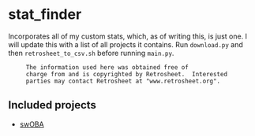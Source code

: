 # stat_finder

Incorporates all of my custom stats, which, as of writing this, is just one. I will update this with a list of all projects it contains.
Run `download.py` and then `retrosheet_to_csv.sh` before running `main.py`.
```
     The information used here was obtained free of
     charge from and is copyrighted by Retrosheet.  Interested
     parties may contact Retrosheet at "www.retrosheet.org".
```

## Included projects
- [swOBA](https://github.com/jso8910/situational_woba)
